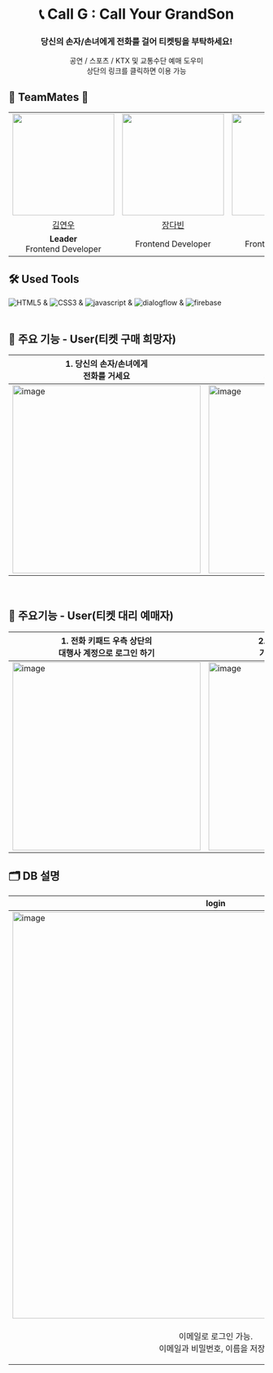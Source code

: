 # <div align="center"> 📞 Call G : Call Your GrandSon </div>
###  <div align="center"> 당신의 손자/손녀에게 전화를 걸어 티켓팅을 부탁하세요! </div>
<div align="center"> 공연 / 스포츠 / KTX 및 교통수단 예매 도우미 </div>
<div align="center"> 상단의 링크를 클릭하면 이용 가능</div>

## 👑 TeamMates 👑
<table align = "center">
  <tr align = "center">
    <td><a href="https://github.com/rladusdn02"><img src="https://github.com/rladusdn02.png" width=200></a></td>
    <td><a href="https://github.com/Jangdb"><img src="https://github.com/Jangdb.png" width=200></a></td>
    <td><a href="https://github.com/KANGDANI"><img src="https://github.com/KANGDANI.png" width=200></a></td>
  </tr>
  <tr align = "center">
    <td><a href = "https://github.com/rladusdn02">김연우</a> </td>
    <td><a href = "https://github.com/Jangdb">장다빈</a></td>
    <td><a href = "https://github.com/KANGDANI">강다은</a></td>
  </tr>
  <tr align="center">
    <td> <strong>Leader</strong> <br>  Frontend Developer </td>
    <td> Frontend Developer </td>
    <td> Frontend Developer </td>
  </tr>
</table>

## 🛠️ Used Tools
![HTML5](https://img.shields.io/badge/HTML5-E34F26?style=flat&logo=HTML5&logoColor=white) & ![CSS3](https://img.shields.io/badge/CSS3-1572B6?style=flat&logo=CSS3&logoColor=white) & ![javascript](https://img.shields.io/badge/javascript-F7DF1E?style=flat&logo=javascript&logoColor=white) & ![dialogflow](https://img.shields.io/badge/dialogflow-FF9800?style=flat&logo=dialogflow&logoColor=white) & ![firebase](https://img.shields.io/badge/firebase-DD2C00?style=flat&logo=firebase&logoColor=white) 
<br>
<br>

## 📍 주요 기능 - User(티켓 구매 희망자)
|1. 당신의 손자/손녀에게 <br> 전화를 거세요| 2. 통화버튼을 눌러 <br> 채팅창으로 넘어가세요|3. 당신의 정보를 확인하고, <br> 통화를 종료하세요|4. 종료화면|
|--|--|--|--|
|<img width="370" alt="image" src="https://github.com/callyourG/.github/assets/70503879/e5fb233a-1f92-477f-bcce-a3a2c9f98d2c">|<img width="370" alt="image" src="https://github.com/callyourG/.github/assets/70503879/11c52f35-6102-4ead-ac93-ef8055913d63"> | <img width="370" alt="image" src="https://github.com/callyourG/.github/assets/70503879/e4596e03-3146-43b2-b4fc-3cc98634a0f8"> | <img width="370" alt="image" src="https://github.com/callyourG/.github/assets/70503879/75963382-25de-4604-8ba6-bc78415e3299"> |

<br>

## 📍 주요기능 - User(티켓 대리 예매자)
|1. 전화 키패드 우측 상단의 <br> 대행사 계정으로 로그인 하기|2. 본인의 정보를 입력하고 <br> 가입하기 버튼을 누릅니다|3. 페이지에 게시된 정보를 선택하여 <br> 티켓을 대리 구매해주세요|4. 예매 완료된 티켓의 정보를 upload해주세요|
|--|--|--|--|
|<img width="370" alt="image" src="https://github.com/callyourG/.github/assets/70503879/e5fb233a-1f92-477f-bcce-a3a2c9f98d2c">|<img width="370" alt="image" src="https://github.com/callyourG/.github/assets/70503879/8c15e13a-8853-442a-9dab-74f1267239f0">|<img width="370" alt="image" src="https://github.com/callyourG/.github/assets/70503879/6eadb8b6-b901-49aa-b39c-3944835ccf03">|<img width="370" alt="image" src="https://github.com/callyourG/.github/assets/70503879/546a42d3-2546-47dd-bf2f-2a84178cdfea">|

## 🗂️ DB 설명
|login|storage|database|
|--|--|--|
|<img width="800" alt="image" src="https://github.com/callyourG/.github/assets/70503879/db85b82c-4d9c-4528-9fa1-918d12f52454"> |<img width="800" alt="image" src="https://github.com/callyourG/.github/assets/70503879/87899e40-7ff9-4e2b-91b5-a3a9a99f4fac"> |<img width="800" alt="image" src="https://github.com/callyourG/.github/assets/70503879/46ce196e-87c2-46a2-86ab-6eb37e5ed082">|
|<p align="center">이메일로 로그인 가능. <br> 이메일과 비밀번호, 이름을 저장함 </p>| <p align="center">img폴더 안에 <br> upload된 이미지 저장되어있음 </p> | <p align="center">upload된 티켓의 정보 <br> + storage의 img 링크 정보를 저장하여 웹에 출력 </p>|

<!--
<img width="370" alt="image" src=""> -->



